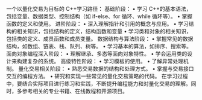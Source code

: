 一个以量化交易为目标的 C++学习路径：
基础阶段：
	• 学习 C++的基本语法，包括变量、数据类型、控制结构（如 if-else、for 循环、while 循环等）。
	• 掌握函数的定义和使用。
进阶阶段：
	• 深入理解指针和引用的概念与应用。
	• 学习结构的相关知识，包括结构的定义，结构函数和变量
	• 学习类和对象的相关知识，包括类的定义、成员函数和成员变量。
数据结构与算法阶段：
	• 掌握常见的数据结构，如数组、链表、栈、队列、树等。
	• 学习基本的算法，如排序、搜索等。
面向对象编程深入阶段：
	• 理解继承、多态等面向对象特性。
	• 学会运用类的设计来构建复杂的系统。
高级特性阶段：
	• 学习模板的使用。
	• 了解异常处理机制。
量化交易相关阶段：
	• 熟悉交易数据的结构和处理方式。
	• 掌握与交易接口交互的编程方法。
	• 研究和实现一些常见的量化交易策略的代码。
在学习过程中，要结合实际项目进行练习和实践，不断提升编程能力和对量化交易的理解。同时，多参考相关的专业书籍、在线教程和开源项目。
